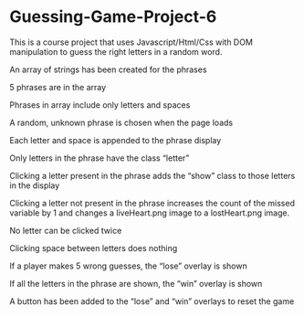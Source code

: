 # Guessing-Game-Project-6

This is a course project that uses Javascript/Html/Css with DOM manipulation to guess the right letters in a random word.

An array of strings has been created for the phrases

5 phrases are in the array

Phrases in array include only letters and spaces

A random, unknown phrase is chosen when the page loads

Each letter and space is appended to the phrase display

Only letters in the phrase have the class “letter”

Clicking a letter present in the phrase adds the “show” class to those letters in the display

Clicking a letter not present in the phrase increases the count of the missed variable by 1 and changes a liveHeart.png image to a lostHeart.png image.

No letter can be clicked twice

Clicking space between letters does nothing

If a player makes 5 wrong guesses, the “lose” overlay is shown

If all the letters in the phrase are shown, the “win” overlay is shown

A button has been added to the “lose” and “win” overlays to reset the game
